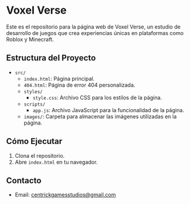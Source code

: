 # Voxel Verse

Este es el repositorio para la página web de Voxel Verse, un estudio de desarrollo de juegos que crea experiencias únicas en plataformas como Roblox y Minecraft.

## Estructura del Proyecto

- `src/`
  - `index.html`: Página principal.
  - `404.html`: Página de error 404 personalizada.
  - `styles/`
    - `style.css`: Archivo CSS para los estilos de la página.
  - `scripts/`
    - `app.js`: Archivo JavaScript para la funcionalidad de la página.
  - `images/`: Carpeta para almacenar las imágenes utilizadas en la página.

## Cómo Ejecutar

1. Clona el repositorio.
2. Abre `index.html` en tu navegador.

## Contacto

- Email: centrickgamesstudios@gmail.com